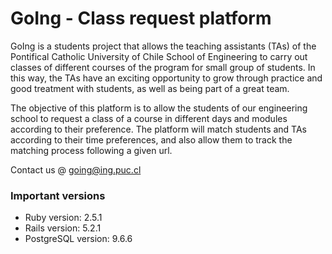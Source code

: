 # GoIng - Class request platform

GoIng is a students project that allows the teaching assistants (TAs) of the Pontifical Catholic University of Chile School of Engineering to carry out classes of different courses of the program for small group of students. In this way, the TAs have an exciting opportunity to grow through practice and good treatment with students, as well as being part of a great team.

The objective of this platform is to allow the students of our engineering school to request a class of a course in different days and modules according to their preference. The platform will match students and TAs according to their time preferences, and also allow them to track the matching process following a given url.

Contact us @ [going@ing.puc.cl](mailto:going@ing.puc.cl)

### Important versions

* Ruby version: 2.5.1
* Rails version: 5.2.1
* PostgreSQL version: 9.6.6